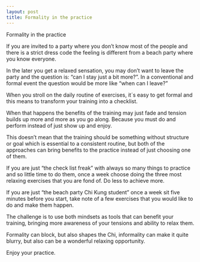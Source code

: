 ```yaml
---
layout: post
title: Formality in the practice
---
```

Formality in the practice

If you are invited to a party where you don’t know most of the people and there is a strict dress code the feeling is different from a beach party where you know everyone.

In the later you get a relaxed sensation, you may don’t want to leave the party and the question is: “can I stay just a bit more?”. In a conventional and formal event the question would be more like “when can I leave?”

When you stroll on the daily routine of exercises, it´s easy to get formal and this means to transform your training into a checklist.

When that happens the benefits of the training may just fade and tension builds up more and more as you go along. Because you must do and perform instead of just show up and enjoy.

This doesn’t mean that the training should be something without structure or goal which is essential to a consistent routine, but both of the approaches can bring benefits to the practice instead of just choosing one of them.

If you are just “the check list freak” with always so many things to practice and so little time to do them, once a week choose doing the three most relaxing exercises that you are fond of. Do less to achieve more.

If you are just “the beach party Chi Kung student” once a week sit five minutes before you start, take note of a few exercises that you would like to do and make them happen.

The challenge is to use both mindsets as tools that can benefit your training, bringing more awareness of your tensions and ability to relax them.

Formality can block, but also shapes the Chi, informality can make it quite blurry, but also can be a wonderful relaxing opportunity.

Enjoy your practice.  